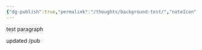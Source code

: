 ```yaml
---
{"dg-publish":true,"permalink":"/thoughts/background-test/","noteIcon":""}
---
```


test paragraph 

updated /pub